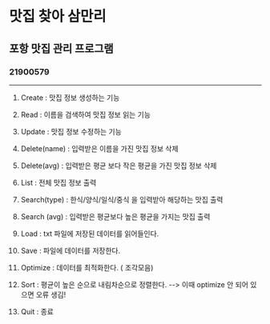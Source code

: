 # 맛집 찾아 삼만리



## 포항 맛집 관리 프로그램
### 21900579 
-----------------------

1. Create : 맛집 정보 생성하는 기능

2. Read : 이름을 검색하여 맛집 정보 읽는 기능

3. Update : 맛집 정보 수정하는 기능

4. Delete(name) : 입력받은 이름을 가진 맛집 정보 삭제

5. Delete(avg) : 입력받은 평균 보다 작은 평균을 가진 맛집 정보 삭제

6. List : 전체 맛집 정보 출력

7. Search(type) : 한식/양식/일식/중식 을 입력받아 해당하는 맛집 출력

8. Search (avg) : 입력받은 평균보다 높은 평균을 가지는 맛집 출력

9. Load : txt 파일에 저장된 데이터를 읽어들인다.

10. Save : 파일에 데이터를 저장한다.

11. Optimize : 데이터를 최적화한다. ( 조각모음)

12. Sort : 평균이 높은 순으로 내림차순으로 정렬한다. --> 이때 optimize 안 되어 있으면 오류 생김!

13. Quit : 종료
